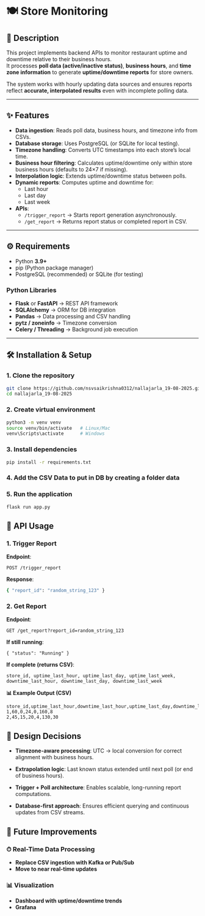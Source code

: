 # 🍽️ Store Monitoring

## 📌 Description
This project implements backend APIs to monitor restaurant uptime and downtime relative to their business hours.  
It processes **poll data (active/inactive status)**, **business hours**, and **time zone information** to generate **uptime/downtime reports** for store owners.  

The system works with hourly updating data sources and ensures reports reflect **accurate, interpolated results** even with incomplete polling data.  

---

## ✨ Features
- **Data ingestion**: Reads poll data, business hours, and timezone info from CSVs.  
- **Database storage**: Uses PostgreSQL (or SQLite for local testing).  
- **Timezone handling**: Converts UTC timestamps into each store’s local time.  
- **Business hour filtering**: Calculates uptime/downtime only within store business hours (defaults to 24×7 if missing).  
- **Interpolation logic**: Extends uptime/downtime status between polls.  
- **Dynamic reports**: Computes uptime and downtime for:
  - Last hour
  - Last day
  - Last week  
- **APIs**:
  - `/trigger_report` → Starts report generation asynchronously.  
  - `/get_report` → Returns report status or completed report in CSV.  

---

## ⚙️ Requirements
- Python **3.9+**
- pip (Python package manager)
- PostgreSQL (recommended) or SQLite (for testing)

### Python Libraries
- **Flask** or **FastAPI** → REST API framework  
- **SQLAlchemy** → ORM for DB integration  
- **Pandas** → Data processing and CSV handling  
- **pytz / zoneinfo** → Timezone conversion  
- **Celery / Threading** → Background job execution  

---

## 🛠️ Installation & Setup

### 1. Clone the repository
```bash
git clone https://github.com/nsvsaikrishna0312/nallajarla_19-08-2025.git
cd nallajarla_19-08-2025
```

### 2. Create virtual environment
```bash
python3 -m venv venv
source venv/bin/activate   # Linux/Mac
venv\Scripts\activate      # Windows
```

### 3. Install dependencies
```bash
pip install -r requirements.txt
```
### 4. Add the CSV Data to put in DB by creating a folder data

### 5. Run the application
```bash
flask run app.py
```

## 🚀 API Usage
### 1. Trigger Report

**Endpoint**:
``` http
POST /trigger_report
```

**Response**:
``` bash
{ "report_id": "random_string_123" }
```

### 2. Get Report

**Endpoint**:
```http
GET /get_report?report_id=random_string_123
```

**If still running**:
```http
{ "status": "Running" }
```

**If complete (returns CSV)**:
``` csv
store_id, uptime_last_hour, uptime_last_day, uptime_last_week,
downtime_last_hour, downtime_last_day, downtime_last_week
```

**📊 Example Output (CSV)**
```
store_id,uptime_last_hour,downtime_last_hour,uptime_last_day,downtime_last_day,uptime_last_week,downtime_last_week
1,60,0,24,0,160,8
2,45,15,20,4,130,30
```


## 🧠 Design Decisions

- **Timezone-aware processing**: UTC → local conversion for correct alignment with business hours.

- **Extrapolation logic**: Last known status extended until next poll (or end of business hours).

- **Trigger + Poll architecture**: Enables scalable, long-running report computations.

- **Database-first approach**: Ensures efficient querying and continuous updates from CSV streams.


## 🔮 Future Improvements

### ⏱ Real-Time Data Processing

- **Replace CSV ingestion with Kafka or Pub/Sub**
- **Move to near real-time updates**

### 📊 Visualization

- **Dashboard with uptime/downtime trends**
- **Grafana**


